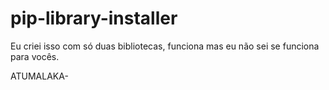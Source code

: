 # pip-library-installer

Eu criei isso com só duas bibliotecas, funciona mas eu não sei se funciona para vocês.

ATUMALAKA-
